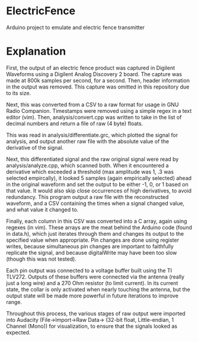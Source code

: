 # ElectricFence
Arduino project to emulate and electric fence transmitter

# Explanation
First, the output of an electric fence product was captured in Digilent Waveforms using a Digilent Analog Discovery 2 board. The capture was made at 800k samples per second, for a second. Then, header information in the output was removed. This capture was omitted in this repository due to its size.

Next, this was converted from a CSV to a raw format for usage in GNU Radio Companion. Timestamps were removed using a simple regex in a text editor (vim). Then, analysis/convert.cpp was written to take in the list of decimal numbers and return a file of raw (4 byte) floats.

This was read in analysis/differentiate.grc, which plotted the signal for analysis, and output another raw file with the absolute value of the derivative of the signal.

Next, this differentiated signal and the raw original signal were read by analysis/analyze.cpp, which scanned both. When it encountered a derivative which exceeded a threshold (max amplitude was 1, .3 was selected empircally), it looked 5 samples (again empirically selected) ahead in the original waveform and set the output to be either -1, 0, or 1 based on that value. It would also skip close occurrences of high derivatives, to avoid redundancy. This program output a raw file with the reconstructed waveform, and a CSV containing the times when a signal changed value, and what value it changed to.

Finally, each column in this CSV was converted into a C array, again using regexes (in vim). These arrays are the meat behind the Arduino code (found in data.h), which just iterates through them and changes its output to the specified value when appropriate. Pin changes are done using register writes, because simultaneous pin changes are important to faithfully replicate the signal, and because digitalWrite may have been too slow (though this was not tested).

Each pin output was connected to a voltage buffer built using the TI TLV272. Outputs of these buffers were connected via the antenna (really just a long wire) and a 270 Ohm resistor (to limit current). In its current state, the collar is only activated when nearly touching the antenna, but the output state will be made more powerful in future iterations to improve range.

Throughout this process, the various stages of raw output were imported into Audacity (File->Import->Raw Data-> (32-bit float, Little-endian, 1 Channel (Mono)) for visualization, to ensure that the signals looked as expected.
